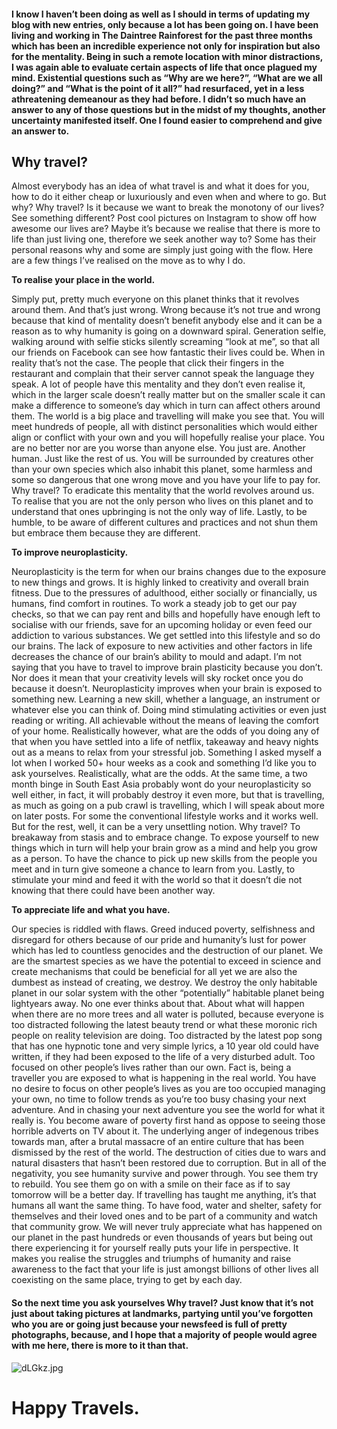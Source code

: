 #### I know I haven’t been doing as well as I should in terms of updating my blog with new entries, only because a lot has been going on. I have been living and working in The Daintree Rainforest for the past three months which has been an incredible experience not only for inspiration but also for the mentality. Being in such a remote location with minor distractions, I was again able to evaluate certain aspects of life that once plagued my mind. Existential questions such as “Why are we here?”, “What are we all doing?” and “What is the point of it all?” had resurfaced, yet in a less athreatening demeanour as they had before. I didn’t so much have an answer to any of those questions but in the midst of my thoughts, another uncertainty manifested itself. One I found easier to comprehend and give an answer to.

## Why travel? 

Almost everybody has an idea of what travel is and what it does for you, how to do it either cheap or luxuriously and even when and where to go. But why? Why travel? Is it because we want to break the monotony of our lives? See something different? Post cool pictures on Instagram to show off how awesome our lives are? Maybe it’s because we realise that there is more to life than just living one, therefore we seek another way to? Some has their personal reasons why and some are simply just going with the flow. Here are a few things I’ve realised on the move as to why I do.

**To realise your place in the world.**

Simply put, pretty much everyone on this planet thinks that it revolves around them. And that’s just wrong. Wrong because it’s not true and wrong because that kind of mentality doesn’t benefit anybody else and it can be a reason as to why humanity is going on a downward spiral. Generation selfie, walking around with selfie sticks silently screaming “look at me”, so that all our friends on Facebook can see how fantastic their lives could be. When in reality that’s not the case. The people that click their fingers in the restaurant and complain that their server cannot speak the language they speak. A lot of people have this mentality and they don’t even realise it, which in the larger scale doesn’t really matter but on the smaller scale it can make a difference to someone’s day which in turn can affect others around them. The world is a big place and travelling will make you see that. You will meet hundreds of people, all with distinct personalities which would either align or conflict with your own and you will hopefully realise your place. You are no better nor are you worse than anyone else. You just are. Another human. Just like the rest of us. You will be surrounded by creatures other than your own species which also inhabit this planet, some harmless and some so dangerous that one wrong move and you have your life to pay for. Why travel? To eradicate this mentality that the world revolves around us. To realise that you are not the only person who lives on this planet and to understand that ones upbringing is not the only way of life. Lastly, to be humble, to be aware of different cultures and practices and not shun them but embrace them because they are different.

**To improve neuroplasticity.**

Neuroplasticity is the term for when our brains changes due to the exposure to new things and grows. It is highly linked to creativity and overall brain fitness. Due to the pressures of adulthood, either socially or financially, us humans, find comfort in routines. To work a steady job to get our pay checks, so that we can pay rent and bills and hopefully have enough left to socialise with our friends, save for an upcoming holiday or even feed our addiction to various substances. We get settled into this lifestyle and so do our brains. The lack of exposure to new activities and other factors in life decreases the chance of our brain’s ability to mould and adapt. I’m not saying that you have to travel to improve brain plasticity because you don’t. Nor does it mean that your creativity levels will sky rocket once you do because it doesn’t. Neuroplasticity improves when your brain is exposed to something new. Learning a new skill, whether a language, an instrument or whatever else you can think of. Doing mind stimulating activities or even just reading or writing. All achievable without the means of leaving the comfort of your home. Realistically however, what are the odds of you doing any of that when you have settled into a life of netflix, takeaway and heavy nights out as a means to relax from your stressful job. Something I asked myself a lot when I worked 50+ hour weeks as a cook and something I’d like you to ask yourselves. Realistically, what are the odds. At the same time, a two month binge in South East Asia probably wont do your neuroplasticity so well either, in fact, it will probably destroy it even more, but that is travelling, as much as going on a pub crawl is travelling, which I will speak about more on later posts. For some the conventional lifestyle works and it works well. But for the rest, well, it can be a very unsettling notion. Why travel? To breakaway from stasis and to embrace change. To expose yourself to new things which in turn will help your brain grow as a mind and help you grow as a person. To have the chance to pick up new skills from the people you meet and in turn give someone a chance to learn from you. Lastly, to stimulate your mind and feed it with the world so that it doesn’t die not knowing that there could have been another way.

**To appreciate life and what you have.**

Our species is riddled with flaws. Greed induced poverty, selfishness and disregard for others because of our pride and humanity’s lust for power which has led to countless genocides and the destruction of our planet. We are the smartest species as we have the potential to exceed in science and create mechanisms that could be beneficial for all yet we are also the dumbest as instead of creating, we destroy. We destroy the only habitable planet in our solar system with the other “potentially” habitable planet being lightyears away. No one ever thinks about that. About what will happen when there are no more trees and all water is polluted, because everyone is too distracted following the latest beauty trend or what these moronic rich people on reality television are doing. Too distracted by the latest pop song that has one hypnotic tone and very simple lyrics, a 10 year old could have written, if they had been exposed to the life of a very disturbed adult. Too focused on other people’s lives rather than our own. Fact is, being a traveller you are exposed to what is happening in the real world. You have no desire to focus on other people’s lives as you are too occupied managing your own, no time to follow trends as you’re too busy chasing your next adventure. And in chasing your next adventure you see the world for what it really is. You become aware of poverty first hand as oppose to seeing those horrible adverts on TV about it. The underlying anger of indegenous tribes towards man, after a brutal massacre of an entire culture that has been dismissed by the rest of the world. The destruction of cities due to wars and natural disasters that hasn’t been restored due to corruption. But in all of the negativity, you see humanity survive and power through. You see them try to rebuild. You see them go on with a smile on their face as if to say tomorrow will be a better day. If travelling has taught me anything, it’s that humans all want the same thing. To have food, water and shelter, safety for themselves and their loved ones and to be part of a community and watch that community grow. We will never truly appreciate what has happened on our planet in the past hundreds or even thousands of years but being out there experiencing it for yourself really puts your life in perspective. It makes you realise the struggles and triumphs of humanity and raise awareness to the fact that your life is just amongst billions of other lives all coexisting on the same place, trying to get by each day. 

#### So the next time you ask yourselves Why travel? Just know that it’s not just about taking pictures at landmarks, partying until you’ve forgotten who you are or going just because your newsfeed is full of pretty photographs, because, and I hope that a majority of people would agree with me here, there is more to it than that.

![dLGkz.jpg](https://i.lensdump.com/i/dLGkz.jpg)

# Happy Travels.

